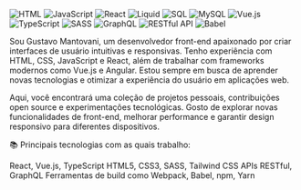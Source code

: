 ![HTML](https://img.shields.io/badge/HTML5-E34F26?style=for-the-badge&logo=html5&logoColor=white)  ![JavaScript](https://img.shields.io/badge/JavaScript-F7DF1E?style=for-the-badge&logo=javascript&logoColor=black) ![React](https://img.shields.io/badge/React-61DAFB?style=for-the-badge&logo=react&logoColor=black) ![Liquid](https://img.shields.io/badge/Liquid-FA9441?style=for-the-badge&logo=shopify&logoColor=white) ![SQL](https://img.shields.io/badge/SQL-4479A1?style=for-the-badge&logo=postgresql&logoColor=white)  ![MySQL](https://img.shields.io/badge/MySQL-4479A1?style=for-the-badge&logo=mysql&logoColor=white) 
![Vue.js](https://img.shields.io/badge/Vue.js-4FC08D?style=for-the-badge&logo=vue.js&logoColor=white)
![TypeScript](https://img.shields.io/badge/TypeScript-3178C6?style=for-the-badge&logo=typescript&logoColor=white)
![SASS](https://img.shields.io/badge/SASS-CC6699?style=for-the-badge&logo=sass&logoColor=white)
![GraphQL](https://img.shields.io/badge/GraphQL-E10098?style=for-the-badge&logo=graphql&logoColor=white)
![RESTful API](https://img.shields.io/badge/RESTful_API-02569B?style=for-the-badge&logo=rest&logoColor=white)
![Babel](https://img.shields.io/badge/Babel-F9DC3E?style=for-the-badge&logo=babel&logoColor=black)















 Sou Gustavo Mantovani, um desenvolvedor front-end apaixonado por criar interfaces de usuário intuitivas e responsivas. Tenho experiência com HTML, CSS, JavaScript e React, além de trabalhar com frameworks modernos como Vue.js e Angular. Estou sempre em busca de aprender novas tecnologias e otimizar a experiência do usuário em aplicações web.

Aqui, você encontrará uma coleção de projetos pessoais, contribuições open source e experimentações tecnológicas. Gosto de explorar novas funcionalidades de front-end, melhorar performance e garantir design responsivo para diferentes dispositivos.

📚 Principais tecnologias com as quais trabalho:

React, Vue.js, TypeScript
HTML5, CSS3, SASS, Tailwind CSS
APIs RESTful, GraphQL
Ferramentas de build como Webpack, Babel, npm, Yarn
